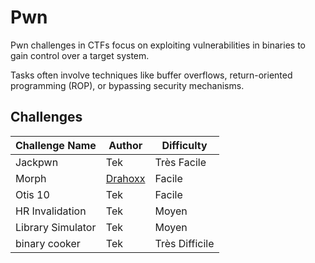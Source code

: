 # Pwn

Pwn challenges in CTFs focus on exploiting vulnerabilities in binaries to gain control over a target system.

Tasks often involve techniques like buffer overflows, return-oriented programming (ROP), or bypassing security mechanisms.

## Challenges

| Challenge Name    | Author                               | Difficulty     |
| ----------------- | ------------------------------------ | -------------- |
| Jackpwn           | Tek                                  | Très Facile    |
| Morph             | [Drahoxx](https://x.com/50mgDrahoxx) | Facile         |
| Otis 10           | Tek                                  | Facile         |
| HR Invalidation   | Tek                                  | Moyen          |
| Library Simulator | Tek                                  | Moyen          |
| binary cooker     | Tek                                  | Très Difficile |